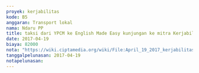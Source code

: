 ```yaml
---
proyek: kerjabilitas
kode: B5
anggaran: Transport lokal
nama: Ndaru PP
title: taksi dari YPCM ke English Made Easy kunjungan ke mitra Kerjabilitas di Yogyakarta
date: 2017-04-19
biaya: 82000
nota: "https://wiki.ciptamedia.org/wiki/File:April_19_2017_kerjabilitas_B5_taksi_YPCM_ke_EME_inok886.jpg"
tanggalpelunasan: 2017-04-19
notapelunasan:
---
```

